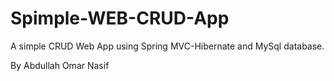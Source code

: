 # Spimple-WEB-CRUD-App
A simple CRUD Web App using Spring MVC-Hibernate and MySql database.


By Abdullah Omar Nasif
